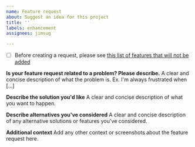```yaml
---
name: Feature request
about: Suggest an idea for this project
title: ''
labels: enhancement
assignees: jimsug

---
```


- [ ] Before creating a request, please see [this list of features that will not be added](/jimsug/mtg-tokens/wontfix.md)

**Is your feature request related to a problem? Please describe.**
A clear and concise description of what the problem is. Ex. I'm always frustrated when [...]

**Describe the solution you'd like**
A clear and concise description of what you want to happen.

**Describe alternatives you've considered**
A clear and concise description of any alternative solutions or features you've considered.

**Additional context**
Add any other context or screenshots about the feature request here.
